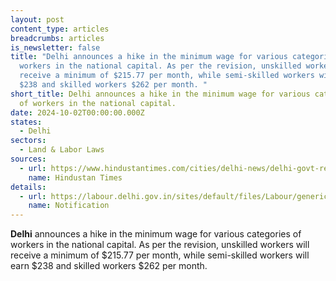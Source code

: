 ```yaml
---
layout: post
content_type: articles
breadcrumbs: articles
is_newsletter: false
title: "Delhi announces a hike in the minimum wage for various categories of
  workers in the national capital. As per the revision, unskilled workers will
  receive a minimum of $215.77 per month, while semi-skilled workers will earn
  $238 and skilled workers $262 per month. "
short_title: Delhi announces a hike in the minimum wage for various categories
  of workers in the national capital.
date: 2024-10-02T00:00:00.000Z
states:
  - Delhi
sectors:
  - Land & Labor Laws
sources:
  - url: https://www.hindustantimes.com/cities/delhi-news/delhi-govt-revises-minimum-wage-for-unskilled-semi-skilled-skilled-workers-101727263141466.html
    name: Hindustan Times
details:
  - url: https://labour.delhi.gov.in/sites/default/files/Labour/generic_multiple_files/da_oct_2024.pdf
    name: Notification
---
```

**Delhi** announces a hike in the minimum wage for various categories of workers in the national capital. As per the revision, unskilled workers will receive a minimum of $215.77 per month, while semi-skilled workers will earn $238 and skilled workers $262 per month.
